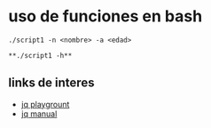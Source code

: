 # uso de funciones en bash

```console
./script1 -n <nombre> -a <edad>
```

```console
**./script1 -h**
```

## links de interes
* [jq playgrount](https://jqplay.org/)
* [jq manual](https://stedolan.github.io/jq/manual/)
